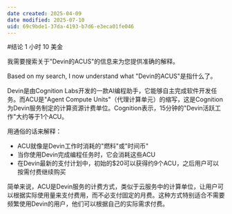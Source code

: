 ```yaml
---
date created: 2025-04-09
date modified: 2025-07-10
uid: 69c9bde1-37da-4193-b7d6-e3eca01fe046
---
```


#结论 1 小时 10 美金

我需要搜索关于"Devin的ACUS"的信息来为您提供准确的解释。

Based on my search, I now understand what "Devin的ACUS"是指什么了。

Devin是由Cognition Labs开发的一款AI编程助手，它能够自主完成软件开发任务。而ACU是"Agent Compute Units"（代理计算单元）的缩写，这是Cognition为Devin服务制定的计算资源计费单位。Cognition表示，15分钟的"Devin活跃工作"大约等于1个ACU。

用通俗的话来解释：

- ACU就像是Devin工作时消耗的"燃料"或"时间币"
- 当你使用Devin完成编程任务时，它会消耗这些ACU
- 在Devin最新的支付计划中，初始的$20可以获得约9个ACU，之后用户可以按需付费继续购买

简单来说，ACU是Devin服务的计费方式，类似于云服务中的计算单位，让用户可以根据实际使用量来支付费用，而不必支付固定的月费。这种方式特别适合不需要频繁使用Devin的用户，他们可以根据自己的实际需求付费。
